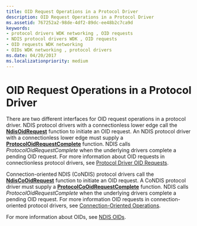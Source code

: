 ```yaml
---
title: OID Request Operations in a Protocol Driver
description: OID Request Operations in a Protocol Driver
ms.assetid: 767252a2-98de-4df2-89dc-ee48b2c7ca9d
keywords:
- protocol drivers WDK networking , OID requests
- NDIS protocol drivers WDK , OID requests
- OID requests WDK networking
- OIDs WDK networking , protocol drivers
ms.date: 04/20/2017
ms.localizationpriority: medium
---
```


# OID Request Operations in a Protocol Driver





There are two different interfaces for OID request operations in a protocol driver. NDIS protocol drivers with a connectionless lower edge call the [**NdisOidRequest**](/windows-hardware/drivers/ddi/ndis/nf-ndis-ndisoidrequest) function to initiate an OID request. An NDIS protocol driver with a connectionless lower edge must supply a [**ProtocolOidRequestComplete**](/windows-hardware/drivers/ddi/ndis/nc-ndis-protocol_oid_request_complete) function. NDIS calls *ProtocolOidRequestComplete* when the underlying drivers complete a pending OID request. For more information about OID requests in connectionless protocol drivers, see [Protocol Driver OID Requests](protocol-driver-oid-requests.md).

Connection-oriented NDIS (CoNDIS) protocol drivers call the [**NdisCoOidRequest**](/windows-hardware/drivers/ddi/ndis/nf-ndis-ndiscooidrequest) function to initiate an OID request. A CoNDIS protocol driver must supply a [**ProtocolCoOidRequestComplete**](/windows-hardware/drivers/ddi/ndis/nc-ndis-protocol_co_oid_request_complete) function. NDIS calls *ProtocolOidRequestComplete* when the underlying drivers complete a pending OID request. For more information OID requests in connection-oriented protocol drivers, see [Connection-Oriented Operations](connection-oriented-operations-performed-by-clients.md).

For more information about OIDs, see [NDIS OIDs](/windows-hardware/drivers/ddi/_netvista/).

 

